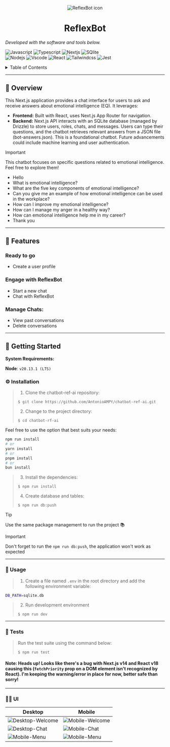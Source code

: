 <p align="center">
  <img src="https://github.com/AntonioAMPY/chatbot-ref-ai/assets/39747272/ccefea12-211b-47f5-9fc0-ee6020784c79" alt="ReflexBot icon" />
</p>
<h1 align="center">ReflexBot</h1>
<p align="left">
		<em>Developed with the software and tools below.</em>
</p>
<p align="left">
	<img src="https://img.shields.io/badge/JavaScript-F7DF1E?style=for-the-badge&logo=javascript&logoColor=black" alt="Javascript">
	<img src="https://img.shields.io/badge/TypeScript-007ACC?style=for-the-badge&logo=typescript&logoColor=white" alt="Typescript">
	<img src="https://img.shields.io/badge/Next-black?style=for-the-badge&logo=next.js&logoColor=white" alt="Nextjs">
	<img src="https://img.shields.io/badge/SQLite-000?style=for-the-badge&logo=sqlite&logoColor=07405E" alt="SQlite">
  <br>
	<img src="https://img.shields.io/badge/node.js-6DA55F?style=for-the-badge&logo=node.js&logoColor=white" alt="Nodejs">
	<img src="https://img.shields.io/badge/Vscode-007ACC?style=for-the-badge&logo=visual-studio-code&logoColor=white" alt="Vscode">
	<img src="https://img.shields.io/badge/React-20232A?style=for-the-badge&logo=react&logoColor=61DAFB" alt="React">
	<img src="https://img.shields.io/badge/tailwindcss-%2338B2AC.svg?style=for-the-badge&logo=tailwind-css&logoColor=white" alt="Tailwindcss">
	<img src="https://img.shields.io/badge/jest-195900?style=for-the-badge&logo=jest&logoColor=white)]" alt="Jest">
</p>

<!-- TABLE OF CONTENTS -->
<details>
  <summary>Table of Contents</summary>
  
- [📍 Overview](#-overview)
- [🧩 Features](#-features)
- [🚀 Getting Started](#-getting-started)
  - [⚙️ Installation](#️-installation)
  - [🤖 Usage](#-usage)
  - [🧪 Tests](#-tests)
  - [🐱‍👤 UI](#-ui)
  
</details>
<hr>

## 📍 Overview

This Next.js application provides a chat interface for users to ask and receive answers about emotional intelligence (EQ). It leverages:

* **Frontend:** Built with React, uses Next.js App Router for navigation.
* **Backend:** Next.js API interacts with an SQLite database (managed by Drizzle) to store users, roles, chats, and messages.
Users can type their questions, and the chatbot retrieves relevant answers from a JSON file (bot-answers.json). This is a foundational chatbot. Future advancements could include machine learning and user authentication.

> [!IMPORTANT]
>
> This chatbot focuses on specific questions related to emotional intelligence. Feel free to explore them!
> * Hello
> * What is emotional intelligence?
> * What are the five key components of emotional intelligence?
> * Can you give me an example of how emotional intelligence can be used in the workplace?
> * How can I improve my emotional intelligence?
> * How can I manage my anger in a healthy way?
> * How can emotional intelligence help me in my career?
> * Thank you

---

## 🧩 Features


### Ready to go
* Create a user profile

### Engage with ReflexBot
* Start a new chat
* Chat with ReflexBot

### Manage Chats:
* View past conversations
* Delete conversations

---

## 🚀 Getting Started

**System Requirements:**

**Node**: `v20.13.1 (LTS)`

### ⚙️ Installation

> 1. Clone the chatbot-ref-ai repository:
>
> ```console
> $ git clone https://github.com/AntonioAMPY/chatbot-ref-ai.git
> ```
> 2. Change to the project directory:
> ```console
> $ cd chatbot-rf-ai
> ```

Feel free to use the option that best suits your needs:

```bash
npm run install
# or
yarn install
# or
pnpm install
# or
bun install
```

> 3. Install the dependencies:
> ```console
> $ npm run install
> ```
> 4. Create database and tables:
> ```console
> $ npm run db:push

> [!TIP]
>
> Use the same package management to run the project 📚

> [!IMPORTANT]
>
> Don't forget to run the  ```npm run db:push```, the application won't work as expected

---

### 🤖 Usage

> 1. Create a file named `.env` in the root directory and add the following environment variable:

```bash
DB_PATH=sqlite.db
```

> 2. Run development environment
> ```console
> $ npm run dev
> ```

---

### 🧪 Tests

> Run the test suite using the command below:
> ```console
> $ npm run test
> ```

#### Note: Heads up! Looks like there's a bug with Next.js v14 and React v18 causing this (`fetchPriority` prop on a DOM element isn't recognized by React). I'm keeping the warning/error in place for now, better safe than sorry!

---

### 🐱‍👤 UI

| Desktop | Mobile |
| ------------- | ------------- |
| <img src="https://github.com/AntonioAMPY/chatbot-ref-ai/assets/39747272/91f478c8-b51c-4afe-9934-3734e8029581" alt="Desktop-Welcome" />  | <img src="https://github.com/AntonioAMPY/chatbot-ref-ai/assets/39747272/15fcc5d4-5cee-482b-b43b-87a91e6b34f7" alt="Mobile-Welcome"/>  |
| <img src="https://github.com/AntonioAMPY/chatbot-ref-ai/assets/39747272/f2de1f1d-230f-463d-a777-deb6c8c4b63b" alt="Desktop-Chat" />  | <img src="https://github.com/AntonioAMPY/chatbot-ref-ai/assets/39747272/0b67fa2e-140c-418e-b763-01421cc14620" alt="Mobile-Chat" />  |
|  <img src="https://github.com/AntonioAMPY/chatbot-ref-ai/assets/39747272/a653385f-533c-4b58-9bb2-fdba97e1152f" alt="Mobile-Menu" /> | <img src="https://github.com/AntonioAMPY/chatbot-ref-ai/assets/39747272/9e5d9150-9433-4dd9-81c8-f5eae582f7aa" alt="Mobile-Menu" /> 

